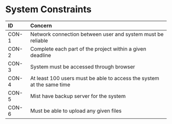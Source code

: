 # System Constraints 
| ID | Concern | 
|:---|:---|
| CON-1 | Network connection between user and system must be reliable|
| CON-2 | Complete each part of the project within a given deadline|
| CON-3 | System must be accessed through browser|
| CON-4 | At least 100 users must be able to access the system at the same time|
| CON-5 | Mist have backup server for the system|
| CON-6  | Must be able to upload any given files|